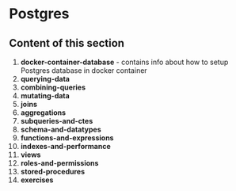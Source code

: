 # Postgres

## Content of this section

1. **docker-container-database** - contains info about how to setup Postgres database in docker container
2. **querying-data**
3. **combining-queries**
4. **mutating-data**
5. **joins**
6. **aggregations**
7. **subqueries-and-ctes**
8. **schema-and-datatypes**
9. **functions-and-expressions**
10. **indexes-and-performance**
11. **views**
12. **roles-and-permissions**
13. **stored-procedures**
14. **exercises**
